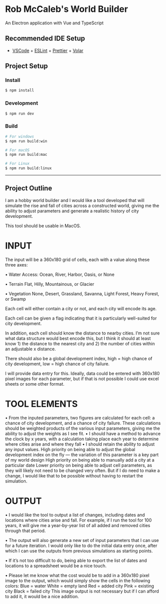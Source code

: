 # Rob McCaleb's World Builder

An Electron application with Vue and TypeScript

## Recommended IDE Setup

- [VSCode](https://code.visualstudio.com/) + [ESLint](https://marketplace.visualstudio.com/items?itemName=dbaeumer.vscode-eslint) + [Prettier](https://marketplace.visualstudio.com/items?itemName=esbenp.prettier-vscode) + [Volar](https://marketplace.visualstudio.com/items?itemName=Vue.volar)

## Project Setup

### Install

```bash
$ npm install
```

### Development

```bash
$ npm run dev
```

### Build

```bash
# For windows
$ npm run build:win

# For macOS
$ npm run build:mac

# For Linux
$ npm run build:linux
```

---

## Project Outline

I am a hobby world builder and I would like a tool developed that will simulate the rise and fall of cities across a constructed world, giving me the ability to adjust parameters and generate a realistic history of city development.

This tool should be usable in MacOS.

# INPUT

The input will be a 360x180 grid of cells, each with a value along these three axes:

• Water Access:
Ocean, River, Harbor, Oasis, or None

• Terrain
Flat, Hilly, Mountainous, or Glacier

• Vegetation
None, Desert, Grassland, Savanna, Light Forest, Heavy Forest, or Swamp

Each cell will either contain a city or not, and each city will encode its age.

Each cell can be given a flag indicating that it is particularly well-suited for city development.

In addition, each cell should know the distance to nearby cities. I’m not sure what data structure would best encode this, but I think it should at least know 1) the distance to the nearest city and 2) the number of cities within an adjustable x distance.

There should also be a global development index, high = high chance of city development, low = high chance of city failure.

I will provide data entry for this. Ideally, data could be entered with 360x180 pixel images for each parameter, but if that is not possible I could use excel sheets or some other format.

# TOOL ELEMENTS

• From the inputed parameters, two figures are calculated for each cell: a chance of city development, and a chance of city failure. These calculations should be weighted products of the various input parameters, giving me the ability to adjust the weights as I see fit.
• I should have a method to advance the clock by x years, with a calculation taking place each year to determine where cities arise and where they fall
• I should retain the ability to adjust any input values.
High priority on being able to adjust the global development index on the fly — the variation of this parameter is a key part of my world design
High priority on being able to manually add a city at a particular date
Lower priority on being able to adjust cell parameters, as they will likely not need to be changed very often. But if I do need to make a change, I would like that to be possible without having to restart the simulation.

# OUTPUT

• I would like the tool to output a list of changes, including dates and locations where cities arise and fall. For example, if I run the tool for 100 years, it will give me a year-by-year list of all added and removed cities through that period.

• The output will also generate a new set of input parameters that I can use for a future iteration. I would only like to do the initial data entry once, after which I can use the outputs from previous simulations as starting points.

• If it’s not too difficult to do, being able to export the list of dates and locations to a spreadsheet would be a nice touch.

• Please let me know what the cost would be to add in a 360x180 pixel image to the output, which would simply show the cells in the following colors:
Blue = water
White = empty land
Red = added city
Pink = existing city
Black = failed city
This image output is not necessary but if I can afford to add it, it would be a nice addition.
